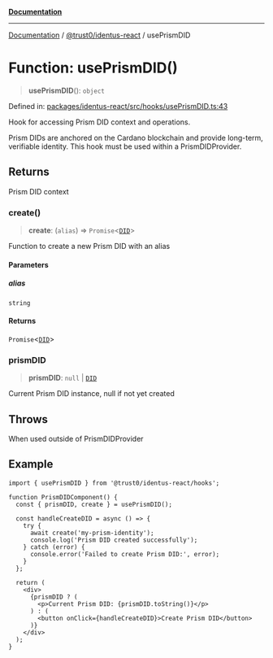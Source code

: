 [**Documentation**](../../../README.md)

***

[Documentation](../../../README.md) / [@trust0/identus-react](../README.md) / usePrismDID

# Function: usePrismDID()

> **usePrismDID**(): `object`

Defined in: [packages/identus-react/src/hooks/usePrismDID.ts:43](https://github.com/trust0-project/identus/blob/b888a8bdbd8efa9662fe4a2d5f8d8e61b58fe548/packages/identus-react/src/hooks/usePrismDID.ts#L43)

Hook for accessing Prism DID context and operations.

Prism DIDs are anchored on the Cardano blockchain and provide long-term, 
verifiable identity. This hook must be used within a PrismDIDProvider.

## Returns

Prism DID context

### create()

> **create**: (`alias`) => `Promise`\<[`DID`](https://github.com/hyperledger-identus/sdk-ts/blob/main/docs/sdk/modules.md)\>

Function to create a new Prism DID with an alias

#### Parameters

##### alias

`string`

#### Returns

`Promise`\<[`DID`](https://github.com/hyperledger-identus/sdk-ts/blob/main/docs/sdk/modules.md)\>

### prismDID

> **prismDID**: `null` \| [`DID`](https://github.com/hyperledger-identus/sdk-ts/blob/main/docs/sdk/modules.md)

Current Prism DID instance, null if not yet created

## Throws

When used outside of PrismDIDProvider

## Example

```tsx
import { usePrismDID } from '@trust0/identus-react/hooks';

function PrismDIDComponent() {
  const { prismDID, create } = usePrismDID();
  
  const handleCreateDID = async () => {
    try {
      await create('my-prism-identity');
      console.log('Prism DID created successfully');
    } catch (error) {
      console.error('Failed to create Prism DID:', error);
    }
  };
  
  return (
    <div>
      {prismDID ? (
        <p>Current Prism DID: {prismDID.toString()}</p>
      ) : (
        <button onClick={handleCreateDID}>Create Prism DID</button>
      )}
    </div>
  );
}
```
